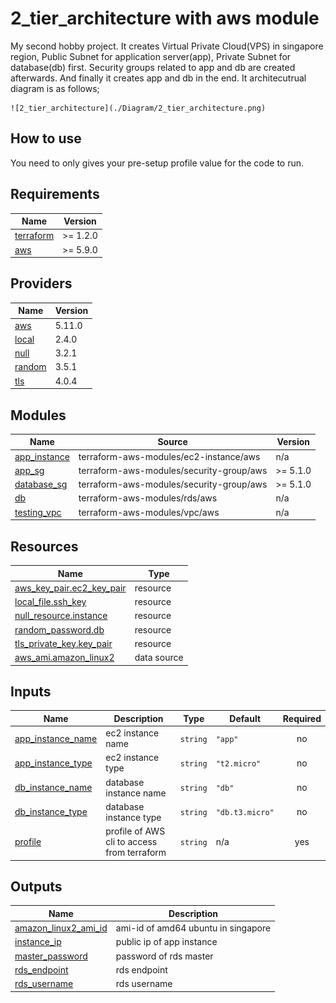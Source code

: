 # 2_tier_architecture with aws module

My second hobby project. It creates Virtual Private Cloud(VPS) in singapore region, Public Subnet for application server(app), Private Subnet for database(db) first. Security groups related to app and db are created afterwards. And finally it creates app and db in the end. It architecutrual diagram is as follows;

    ![2_tier_architecture](./Diagram/2_tier_architecture.png)


## How to use

You need to only gives your pre-setup profile value for the code to run.

## Requirements

| Name                                                                      | Version  |
| ------------------------------------------------------------------------- | -------- |
| <a name="requirement_terraform"></a> [terraform](#requirement\_terraform) | >= 1.2.0 |
| <a name="requirement_aws"></a> [aws](#requirement\_aws)                   | >= 5.9.0 |

## Providers

| Name                                                       | Version |
| ---------------------------------------------------------- | ------- |
| <a name="provider_aws"></a> [aws](#provider\_aws)          | 5.11.0  |
| <a name="provider_local"></a> [local](#provider\_local)    | 2.4.0   |
| <a name="provider_null"></a> [null](#provider\_null)       | 3.2.1   |
| <a name="provider_random"></a> [random](#provider\_random) | 3.5.1   |
| <a name="provider_tls"></a> [tls](#provider\_tls)          | 4.0.4   |

## Modules

| Name                                                                       | Source                                   | Version  |
| -------------------------------------------------------------------------- | ---------------------------------------- | -------- |
| <a name="module_app_instance"></a> [app\_instance](#module\_app\_instance) | terraform-aws-modules/ec2-instance/aws   | n/a      |
| <a name="module_app_sg"></a> [app\_sg](#module\_app\_sg)                   | terraform-aws-modules/security-group/aws | >= 5.1.0 |
| <a name="module_database_sg"></a> [database\_sg](#module\_database\_sg)    | terraform-aws-modules/security-group/aws | >= 5.1.0 |
| <a name="module_db"></a> [db](#module\_db)                                 | terraform-aws-modules/rds/aws            | n/a      |
| <a name="module_testing_vpc"></a> [testing\_vpc](#module\_testing\_vpc)    | terraform-aws-modules/vpc/aws            | n/a      |

## Resources

| Name                                                                                                                | Type        |
| ------------------------------------------------------------------------------------------------------------------- | ----------- |
| [aws_key_pair.ec2_key_pair](https://registry.terraform.io/providers/hashicorp/aws/latest/docs/resources/key_pair)   | resource    |
| [local_file.ssh_key](https://registry.terraform.io/providers/hashicorp/local/latest/docs/resources/file)            | resource    |
| [null_resource.instance](https://registry.terraform.io/providers/hashicorp/null/latest/docs/resources/resource)     | resource    |
| [random_password.db](https://registry.terraform.io/providers/hashicorp/random/latest/docs/resources/password)       | resource    |
| [tls_private_key.key_pair](https://registry.terraform.io/providers/hashicorp/tls/latest/docs/resources/private_key) | resource    |
| [aws_ami.amazon_linux2](https://registry.terraform.io/providers/hashicorp/aws/latest/docs/data-sources/ami)         | data source |

## Inputs

| Name                                                                                      | Description                                 | Type     | Default         | Required |
| ----------------------------------------------------------------------------------------- | ------------------------------------------- | -------- | --------------- | :------: |
| <a name="input_app_instance_name"></a> [app\_instance\_name](#input\_app\_instance\_name) | ec2 instance name                           | `string` | `"app"`         |    no    |
| <a name="input_app_instance_type"></a> [app\_instance\_type](#input\_app\_instance\_type) | ec2 instance type                           | `string` | `"t2.micro"`    |    no    |
| <a name="input_db_instance_name"></a> [db\_instance\_name](#input\_db\_instance\_name)    | database instance name                      | `string` | `"db"`          |    no    |
| <a name="input_db_instance_type"></a> [db\_instance\_type](#input\_db\_instance\_type)    | database instance type                      | `string` | `"db.t3.micro"` |    no    |
| <a name="input_profile"></a> [profile](#input\_profile)                                   | profile of AWS cli to access from terraform | `string` | n/a             |   yes    |

## Outputs

| Name                                                                                                   | Description                         |
| ------------------------------------------------------------------------------------------------------ | ----------------------------------- |
| <a name="output_amazon_linux2_ami_id"></a> [amazon\_linux2\_ami\_id](#output\_amazon\_linux2\_ami\_id) | ami-id of amd64 ubuntu in singapore |
| <a name="output_instance_ip"></a> [instance\_ip](#output\_instance\_ip)                                | public ip of app instance           |
| <a name="output_master_password"></a> [master\_password](#output\_master\_password)                    | password of rds master              |
| <a name="output_rds_endpoint"></a> [rds\_endpoint](#output\_rds\_endpoint)                             | rds endpoint                        |
| <a name="output_rds_username"></a> [rds\_username](#output\_rds\_username)                             | rds username                        |
